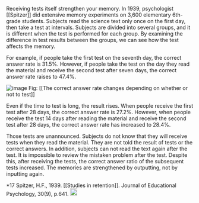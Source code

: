 
Receiving tests itself strengthen your memory. In 1939, psychologist [[Spitzer]] did extensive memory experiments on 3,600 elementary 6th-grade students. Subjects read the science text only once on the first day, then take a test at intervals. Subjects are divided into several groups, and it is different when the test is performed for each group. By examining the difference in test results between the groups, we can see how the test affects the memory.

For example, if people take the first test on the seventh day, the correct answer rate is 31.5%. However, if people take the test on the day they read the material and receive the second test after seven days, the correct answer rate raises to 47.4%.

![image](https://gyazo.com/72663b14e019af8ba3be1d2b53e3f087/thumb/1000)
Fig: [[The correct answer rate changes depending on whether or not to test]]

Even if the time to test is long, the result rises. When people receive the first test after 28 days, the correct answer rate is 27.2%. However, when people receive the test 14 days after reading the material and receive the second test after 28 days, the correct answer rate has increased to 28.4%.

Those tests are unannounced. Subjects do not know that they will receive tests when they read the material. They are not told the result of tests or the correct answers. In addition, subjects can not read the text again after the test. It is impossible to review the mistaken problem after the test. Despite this, after receiving the tests, the correct answer ratio of the subsequent tests increased. The memories are strengthened by outputting, not by inputting again.

*17 Spitzer, H.F., 1939. [[Studies in retention]]. Journal of Educational Psychology, 30(9), p.641.
<img src='https://scrapbox.io/api/pages/nishio/en/icon' alt='en.icon' height="19.5"/>